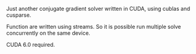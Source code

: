 Just another conjugate gradient solver written in CUDA,
using cublas and cusparse.

Function are written using streams. So it is possible
run multiple solve concurrently on the same device.

CUDA 6.0 required.


